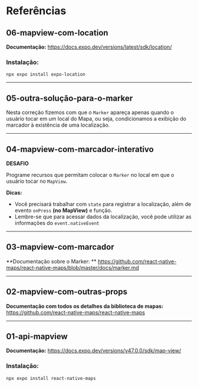 # Referências

## 06-mapview-com-location

**Documentação:** https://docs.expo.dev/versions/latest/sdk/location/

### Instalação:

`npx expo install expo-location`

---

## 05-outra-solução-para-o-marker

Nesta correção fizemos com que o `Marker` apareça apenas quando o usuário tocar em um local do Mapa, ou seja, condicionamos a exibição do marcador à existência de uma localização.

---

## 04-mapview-com-marcador-interativo

**DESAFIO**

Programe recursos que permitam colocar o `Marker` no local em que o usuário tocar no `MapView`.

**Dicas:**
- Você precisará trabalhar com `state` para registrar a localização, além de evento `onPress` **(no MapView)** e função.
- Lembre-se que para acessar dados da localização, você pode utilizar as informações do `event.nativeEvent`

---

## 03-mapview-com-marcador

**Documentação sobre o Marker: ** https://github.com/react-native-maps/react-native-maps/blob/master/docs/marker.md

---

## 02-mapview-com-outras-props

**Documentação com todos os detalhes da biblioteca de mapas:** https://github.com/react-native-maps/react-native-maps

---

## 01-api-mapview

**Documentação:** https://docs.expo.dev/versions/v47.0.0/sdk/map-view/

### Instalação:

`npx expo install react-native-maps`
